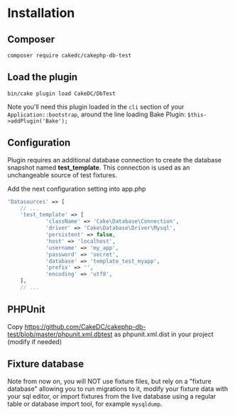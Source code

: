 Installation
============

Composer
--------

```
composer require cakedc/cakephp-db-test
```

Load the plugin
---------------

```
bin/cake plugin load CakeDC/DbTest
```
Note you'll need this plugin loaded in the `cli` section of your `Application::bootstrap`, around the line loading Bake Plugin: `$this->addPlugin('Bake');`

Configuration
-------------

Plugin requires an additional database connection to create the database snapshot named **test_template**. 
This connection is used as an unchangeable source of test fixtures.

Add the next configuration setting into app.php


```php
'Datasources' => [
    // ...
    'test_template' => [
            'className' => 'Cake\Database\Connection',
        	'driver' => 'Cake\Database\Driver\Mysql',
        	'persistent' => false,
        	'host' => 'localhost',
        	'username' => 'my_app',
        	'password' => 'secret',
        	'database' => 'template_test_myapp',
        	'prefix' => '',
        	'encoding' => 'utf8',
    ],
    // ...
```

PHPUnit
-------
Copy https://github.com/CakeDC/cakephp-db-test/blob/master/phpunit.xml.dbtest as phpunit.xml.dist in your project (modify if needed)

Fixture database
----------------

Note from now on, you will NOT use fixture files, but rely on a "fixture database" allowing you to run migrations to it, modify your fixture data with your sql editor, or import fixtures from the live database using a regular table or database import tool, for example `mysqldump`.


